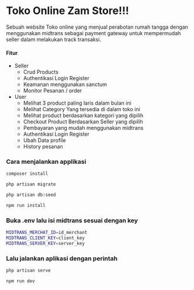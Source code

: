 
# Toko Online Zam Store!!!

Sebuah website Toko online yang menjual perabotan rumah tangga dengan menggunakan midtrans sebagai payment gateway untuk mempermudah seller dalam melakukan track transaksi.

#### Fitur
- Seller
    -   Crud Products
    -   Authentikasi Login Register
    -   Keamanan menggunakan sanctum
    -   Monitor Pesanan / order
- User
    -   Melihat 3 product paling laris dalam bulan ini
    -   Melihat Category Yang tersedia di dalam toko ini
    -   Melihat product berdasarkan kategori yang dipilih
    -   Checkout Product Berdasarkan Seller yang dipilih
    -   Pembayaran yang mudah menggunakan midtrans
    -   Authentikasi Login Register
    -   Ubah Data profile
    -   History pesanan

### Cara menjalankan applikasi

```bash
composer install
```

```bash
php artisan migrate
```

```bash
php artisan db:seed
```

```bash
npm run install
```

### Buka .env lalu isi midtrans sesuai dengan key
```bash
MIDTRANS_MERCHAT_ID=id_merchant
MIDTRANS_CLIENT_KEY=client_key
MIDTRANS_SERVER_KEY=server_key
```

### Lalu jalankan aplikasi dengan perintah 

```bash
php artisan serve
```

```bash
npm run dev
```
